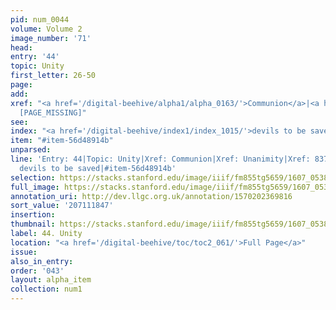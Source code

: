 ```yaml
---
pid: num_0044
volume: Volume 2
image_number: '71'
head:
entry: '44'
topic: Unity
first_letter: 26-50
page:
add:
xref: "<a href='/digital-beehive/alpha1/alpha_0163/'>Communion</a>|<a href='/digital-beehive/alpha5/alpha_1004/'>Unanimity</a>|837
  [PAGE_MISSING]"
see:
index: "<a href='/digital-beehive/index1/index_1015/'>devils to be saved</a>"
item: "#item-56d48914b"
unparsed:
line: 'Entry: 44|Topic: Unity|Xref: Communion|Xref: Unanimity|Xref: 837 [PAGE_MISSING]|Index:
  devils to be saved|#item-56d48914b'
selection: https://stacks.stanford.edu/image/iiif/fm855tg5659/1607_0538/241,1847,3134,584/full/0/default.jpg
full_image: https://stacks.stanford.edu/image/iiif/fm855tg5659/1607_0538/full/full/0/default.jpg
annotation_uri: http://dev.llgc.org.uk/annotation/1570202369816
sort_value: '207111847'
insertion:
thumbnail: https://stacks.stanford.edu/image/iiif/fm855tg5659/1607_0538/241,1847,600,180/250,/0/default.jpg
label: 44. Unity
location: "<a href='/digital-beehive/toc/toc2_061/'>Full Page</a>"
issue:
also_in_entry:
order: '043'
layout: alpha_item
collection: num1
---
```

